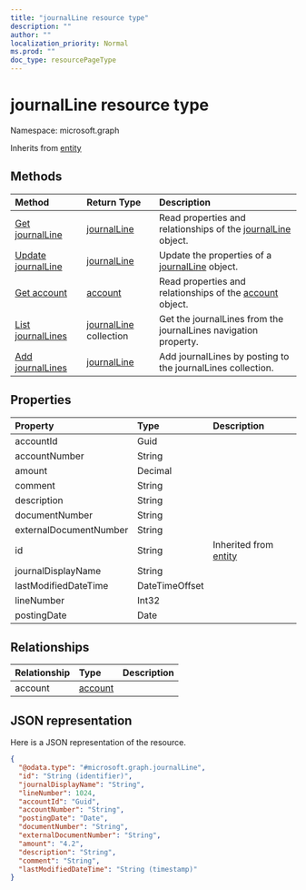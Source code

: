 ```yaml
---
title: "journalLine resource type"
description: ""
author: ""
localization_priority: Normal
ms.prod: ""
doc_type: resourcePageType
---
```


# journalLine resource type


Namespace: microsoft.graph




Inherits from [entity](../resources/entity.md)

## Methods
|Method|Return Type|Description|
|:---|:---|:---|
|[Get journalLine](../api/journalline-get.md)|[journalLine](../resources/journalline.md)|Read properties and relationships of the [journalLine](../resources/journalline.md) object.|
|[Update journalLine](../api/journalline-update.md)|[journalLine](../resources/journalline.md)|Update the properties of a [journalLine](../resources/journalline.md) object.|
|[Get account](../api/account-get.md)|[account](../resources/account.md)|Read properties and relationships of the [account](../resources/account.md) object.|
|[List journalLines](../api/company-list-journallines.md)|[journalLine](../resources/journalline.md) collection|Get the journalLines from the journalLines navigation property.|
|[Add journalLines](../api/company-post-journallines.md)|[journalLine](../resources/journalline.md)|Add journalLines by posting to the journalLines collection.|

## Properties
|Property|Type|Description|
|:---|:---|:---|
|accountId|Guid||
|accountNumber|String||
|amount|Decimal||
|comment|String||
|description|String||
|documentNumber|String||
|externalDocumentNumber|String||
|id|String| Inherited from [entity](../resources/entity.md)|
|journalDisplayName|String||
|lastModifiedDateTime|DateTimeOffset||
|lineNumber|Int32||
|postingDate|Date||

## Relationships
|Relationship|Type|Description|
|:---|:---|:---|
|account|[account](../resources/account.md)||

## JSON representation
Here is a JSON representation of the resource.
<!-- {
  "blockType": "resource",
  "keyProperty": "id",
  "@odata.type": "microsoft.graph.journalLine",
  "baseType": "microsoft.graph.entity",
  "openType": false
}
-->
``` json
{
  "@odata.type": "#microsoft.graph.journalLine",
  "id": "String (identifier)",
  "journalDisplayName": "String",
  "lineNumber": 1024,
  "accountId": "Guid",
  "accountNumber": "String",
  "postingDate": "Date",
  "documentNumber": "String",
  "externalDocumentNumber": "String",
  "amount": "4.2",
  "description": "String",
  "comment": "String",
  "lastModifiedDateTime": "String (timestamp)"
}
```

